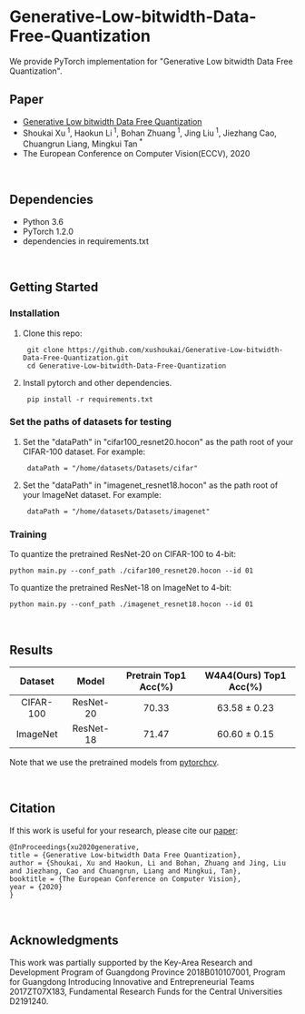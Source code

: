 # Generative-Low-bitwidth-Data-Free-Quantization

We provide PyTorch implementation for "Generative Low bitwidth Data Free Quantization".  

## Paper
* [Generative Low bitwidth Data Free Quantization](https://arxiv.org/abs/2003.03603) 
* Shoukai Xu<sup> 1</sup>, Haokun Li<sup> 1</sup>, Bohan Zhuang<sup> 1</sup>, Jing Liu<sup> 1</sup>, Jiezhang Cao, Chuangrun Liang, Mingkui Tan<sup> *</sup> 
* The European Conference on Computer Vision(ECCV), 2020

<br/>

## Dependencies

* Python 3.6
* PyTorch 1.2.0
* dependencies in requirements.txt

<br/>

## Getting Started

### Installation

1. Clone this repo:

        git clone https://github.com/xushoukai/Generative-Low-bitwidth-Data-Free-Quantization.git
        cd Generative-Low-bitwidth-Data-Free-Quantization

2. Install pytorch and other dependencies.

        pip install -r requirements.txt

### Set the paths of datasets for testing
1. Set the "dataPath" in "cifar100_resnet20.hocon" as the path root of your CIFAR-100 dataset. For example:

        dataPath = "/home/datasets/Datasets/cifar"

2. Set the "dataPath" in "imagenet_resnet18.hocon" as the path root of your ImageNet dataset. For example:

        dataPath = "/home/datasets/Datasets/imagenet"

### Training

To quantize the pretrained ResNet-20 on CIFAR-100 to 4-bit:

    python main.py --conf_path ./cifar100_resnet20.hocon --id 01
To quantize the pretrained ResNet-18 on ImageNet to 4-bit:

    python main.py --conf_path ./imagenet_resnet18.hocon --id 01

<br/>

## Results

|  Dataset | Model | Pretrain Top1 Acc(%) | W4A4(Ours) Top1 Acc(%) |
   | :-: | :-: | :-: | :-: |
  | CIFAR-100 | ResNet-20| 70.33 | 63.58 ± 0.23 |
  | ImageNet | ResNet-18 | 71.47 | 60.60 ± 0.15 |

Note that we use the pretrained models from [pytorchcv](https://www.cnpython.com/pypi/pytorchcv).

<br/>

## Citation
If this work is useful for your research, please cite our [paper](https://arxiv.org/abs/2003.03603):

    @InProceedings{xu2020generative,
    title = {Generative Low-bitwidth Data Free Quantization},
    author = {Shoukai, Xu and Haokun, Li and Bohan, Zhuang and Jing, Liu and Jiezhang, Cao and Chuangrun, Liang and Mingkui, Tan},
    booktitle = {The European Conference on Computer Vision},
    year = {2020}
    }

<br/>

## Acknowledgments
This work was partially supported by the Key-Area Research and Development Program of Guangdong Province 2018B010107001, Program for Guangdong Introducing Innovative and Entrepreneurial Teams 2017ZT07X183, Fundamental Research Funds for the Central Universities D2191240.